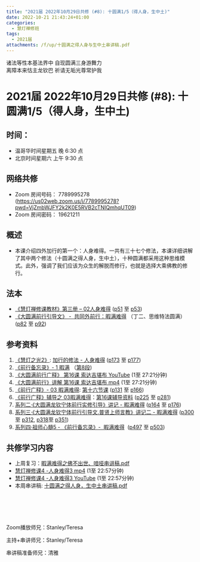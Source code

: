 ```yaml
---
title: "2021届 2022年10月29日共修 (#8): 十圆满1/5（得人身，生中土)"
date: 2022-10-21 21:43:24+01:00
categories:
  - 慧灯禅修班
tags:
  - 2021届
attachments: /f/up/十圆满之得人身与生中土串讲稿.pdf
---
```

<!--StartFragment-->

诸法等性本基法界中 自现圆满三身游舞力\
离障本来怙主龙钦巴 祈请无垢光尊常护我

# 2021届 2022年10月29日共修 (#8): 十圆满1/5（得人身，生中土)

<!--EndFragment-->

## 时间：

* 温哥华时间星期五 晚 6:30 点
* 北京时间星期六 上午 9:30 点

## 网络共修

* Zoom 房间号码： 7789995278 (<https://us02web.zoom.us/j/7789995278?pwd=VjZmbWJFY2k2K0E5RVB2cTNIQmhqUT09>)
* Zoom 房间密码： 19621211

## 概述

* 本课介绍四外加行的第一个：人身难得。一共有三十七个修法，本课详细讲解了其中两个修法（十圆满之得人身，生中土），十种圆满都采用这种思维模式。此外，强调了我们应该为众生的解脱而修行，也就是选择大乘佛教的修行。

## 法本

* [《](https://huidengchanxiu.net/refs/qxgs/qxgs-03xm)[慧灯禅修课教材](https://huidengchanxiu.net/books/b3/3-02)[》](https://huidengchanxiu.net/books/dymqx/#%E4%B8%80%E6%9A%87%E6%BB%A1%E9%9A%BE%E5%BE%97)[第三册 – 02人身难得](https://huidengchanxiu.net/books/b3/3-02) ([p51](https://huidengchanxiu.net/books/b3/3-02#p51) 至 [p53](https://huidengchanxiu.net/books/b3/3-02#p53))[](https://huidengchanxiu.net/refs/qxgs/qxgs-03xm)
* [《](https://huidengchanxiu.net/refs/qxgs/qxgs-03xm)[大圆满前行引导文》 -  共同外前行：暇满难得](https://huidengchanxiu.net/books/dymqx/#%E4%B8%80%E6%9A%87%E6%BB%A1%E9%9A%BE%E5%BE%97)  （丁二、思维特法圆满）([p82](https://huidengchanxiu.net/books/dymqx/#p82) 至 [p92](https://huidengchanxiu.net/books/dymqx/#p92))

## 参考资料

1. [《慧灯之光2》](https://huidengchanxiu.net/refs/hdzg/02): [加行的修法 - 人身难得](https://huidengchanxiu.net/refs/hdzg/02#%E5%8A%A0%E8%A1%8C%E7%9A%84%E4%BF%AE%E6%B3%95------%E4%BA%BA%E8%BA%AB%E9%9A%BE%E5%BE%97) ([p173](https://huidengchanxiu.net/refs/hdzg/02/#p173) 至 [p177](https://huidengchanxiu.net/refs/hdzg/02/#p177))
2. [《前行备忘录》- 1 暇满](https://huidengchanxiu.net/refs/qxbwl/qxxl4-01xm) （[第8段](https://huidengchanxiu.net/refs/qxbwl/qxxl4-01xm/#8))
3. [《大圆满前行广释》 第16课 索达吉堪布 YouTube](https://www.youtube.com/watch?v=0N-I_RyXhBo&t=89s) (1至 27:21分钟)
4. [《大圆满前行》讲解 第16课 索达吉堪布 mp4](http://huidengchanxiu.net/jmy/007-%e5%a4%a7%e5%9c%86%e6%bb%a1%e5%89%8d%e8%a1%8c%e5%b9%bf%e9%87%8a/007-%e5%89%8d%e8%a1%8c%e5%b9%bf%e9%87%8a%e8%a7%86%e9%a2%91/%e3%80%8a%e5%a4%a7%e5%9c%86%e6%bb%a1%e5%89%8d%e8%a1%8c%e3%80%8b%e8%ae%b2%e8%a7%a3%e7%ac%ac16%e8%af%be.mp4) (1至 27:21分钟)
5. [《前行广释》- 03 暇满难得](https://huidengchanxiu.net/refs/qxgs/qxgs-03xm): [第十六节课](https://huidengchanxiu.net/refs/qxgs/qxgs-03xm/#%E7%AC%AC%E5%8D%81%E5%85%AD%E8%8A%82%E8%AF%BE) ([p131](https://huidengchanxiu.net/refs/qxgs/qxgs-03xm/#p131) 至 [p166](https://huidengchanxiu.net/refs/qxgs/qxgs-03xm/#p166))
6. [《前行广释》辅导之 03暇满难得](https://huidengchanxiu.net/refs/qxgs/fudao/qxgsfd-03xm)：[第16课辅导资料](https://huidengchanxiu.net/refs/qxgs/fudao/qxgsfd-03xm/#p224) ([p225](https://huidengchanxiu.net/refs/qxgs/fudao/qxgsfd-03xm/#p225) 至 [p281](https://huidengchanxiu.net/refs/qxgs/fudao/qxgsfd-03xm/#p281))
7. [系列二·《大圆满龙钦宁体前行实修引导》讲记 - 暇满难得](https://huidengchanxiu.net/refs/xmfw/s2-sxyd1-xmnd) ([p164](https://huidengchanxiu.net/refs/xmfw/s2-sxyd1-xmnd/#p164) 至 [p176](https://huidengchanxiu.net/refs/xmfw/s2-sxyd1-xmnd/#p176))
8. [系列三·《大圆满龙钦宁体前行引导文.普贤上师言教》讲记二 - 暇满难得](https://huidengchanxiu.net/refs/xmfw/s3-ydw2-xmnd) ([p300](https://huidengchanxiu.net/refs/xmfw/s3-ydw2-xmnd/#p300) 至 [p312](https://huidengchanxiu.net/refs/xmfw/s3-ydw2-xmnd/#p312), [p318](https://huidengchanxiu.net/refs/xmfw/s3-ydw2-xmnd/#p318)至 [p351](https://huidengchanxiu.net/refs/xmfw/s3-ydw2-xmnd/#p351))
9. [系列四·祖师心髓5 - 《前行备忘录》-  暇满难得](https://huidengchanxiu.net/refs/xmfw/s4-zsxs5-qxbwl-xmnd)  ([p497](https://huidengchanxiu.net/refs/xmfw/s4-zsxs5-qxbwl-xmnd/#p497) 至 [p503](https://huidengchanxiu.net/refs/xmfw/s4-zsxs5-qxbwl-xmnd/#p503))

## **共修学习内容**

* 上周复习：[暇满难得之佛不出世、喑哑串讲稿.pdf](https://www.huidengvan.com/f/up/%E6%9A%87%E6%BB%A1%E9%9A%BE%E5%BE%97%E4%B9%8B%E4%BD%9B%E4%B8%8D%E5%87%BA%E4%B8%96%E3%80%81%E5%96%91%E5%93%91%E4%B8%B2%E8%AE%B2%E7%A8%BF.pdf)
* [慧灯禅修课4 -人身难得3 mp4](http://huidengchanxiu.net/jmy/%E6%85%A7%E7%81%AF%E7%A6%85%E4%BF%AE%E8%AF%BE/%E6%85%A7%E7%81%AF%E7%A6%85%E4%BF%AE%E8%AF%BE%E7%AC%AC%E4%B8%89%E5%86%8C/02-3%20%e6%85%a7%e7%81%af%e7%a6%85%e4%bf%ae%e8%af%be4%20%e4%ba%ba%e8%ba%ab%e9%9a%be%e5%be%973.mp4) (1至 22:57分钟)
* [慧灯禅修课4 -人身难得3 YouTube](https://www.youtube.com/watch?v=-7JA6qfmkDE&list=PLQU9iXcMduTfoo8rKZhj69k-OOas8C1Of&index=4) (1至 22:57分钟)
* 本周串讲稿: [十圆满之得人身，生中土串讲稿.pdf](/f/up/十圆满之得人身与生中土串讲稿.pdf)

#   

Zoom播放师兄：Stanley/Teresa

主持+串讲师兄：Stanley/Teresa

串讲稿准备师兄：清雅